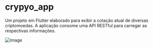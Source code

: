 # crypyo_app

Um projeto em Flutter elaborado para exibir a cotação atual de diversas criptomoedas.
A aplicação consome uma API RESTful  para carregar as respectivas informações.

![image](https://user-images.githubusercontent.com/83676572/231608008-2c9fff96-d86d-46f3-a00b-071e40320006.png)
